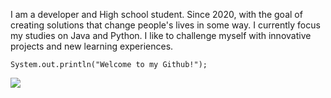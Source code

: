   I am a developer and High school student. Since 2020, with the goal of creating solutions that change people's lives in some way. I currently focus my studies on Java and Python.
I like to challenge myself with innovative projects and new learning experiences.

`System.out.println("Welcome to my Github!"); `




<a href="https://github.com/luismede"><img src="https://skillicons.dev/icons?i=html,css,js,python,java,maven,spring,postgresql,mysql,docker,git,arduino"></a>
</br>
</br>
 
 <!-- ![68747470733a2f2f692e616c6578666c69706e6f74652e6465762f346839336775792e706e67](https://github.com/user-attachments/assets/a5975b78-2580-430b-8f2a-cd68a52e0aaa)-->





